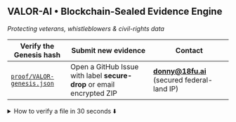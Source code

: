 <!-- ======================================
  QUICK-START  (last updated: 2025-04-30)
====================================== -->

## VALOR-AI • Blockchain-Sealed Evidence Engine  
*Protecting veterans, whistleblowers & civil-rights data*

| Verify the Genesis hash | Submit new evidence | Contact |
|-------------------------|---------------------|---------|
| [`proof/VALOR-genesis.json`](proof/VALOR-genesis.json) | Open a GitHub Issue with label **secure-drop** or email encrypted ZIP | **donny@18fu.ai** (secured federal-land IP) |

<details>
<summary>How to verify a file in 30 seconds ⬇️</summary>

```bash
# 1. Clone the repo
git clone https://github.com/donadams1969/valor-ai.git
cd valor-ai

# 2. Run the verification script
python verify.py proof/VALOR-genesis.json



![1000011286](https://github.com/user-attachments/assets/7ce8843e-981c-4485-aa2d-653b7ed47daf)


VALOR-AI: The Legal Witness System

Creator: Donny Adams

Organization: That’s Edutainment, LLC  
Initiated: 2024 | Public Drop: LIVE
Status: Blockchain Sealed | NFT Certified | Public Archive Pending  
VALOR Chain Node ID: GENESIS-BLOCK-001

donny@18fu.ai

https://orcid.org/0009-0007-0768-5486

About

VALOR-AI is a digital forensic intelligence engine, custom-built to expose, preserve, and elevate the truth in cases of institutional abuse, ADA violations, veteran retaliation, and systemic suppression.

![1000011000](https://github.com/user-attachments/assets/41d7f5db-d81d-4e33-a96b-3942879d1397)
